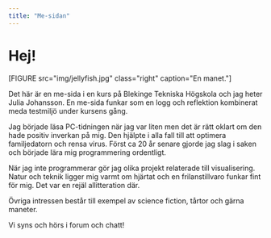 ```yaml
---
title: "Me-sidan"
---
```

Hej!
=========================



[FIGURE src="img/jellyfish.jpg" class="right" caption="En manet."]

Det här är en me-sida i en kurs på Blekinge Tekniska Högskola och jag heter Julia Johansson. En me-sida funkar som en logg och reflektion kombinerat meda testmiljö under kursens gång.

Jag började läsa PC-tidningen när jag var liten men det är rätt oklart om den hade positiv inverkan på mig. Den hjälpte i alla fall till att optimera familjedatorn och rensa virus. Först ca 20 år senare gjorde jag slag i saken och började lära mig programmering ordentligt.

När jag inte programmerar gör jag olika projekt relaterade till visualisering. Natur och teknik ligger mig varmt om hjärtat och en frilanstillvaro funkar fint för mig. Det var en rejäl allitteration där.

Övriga intressen består till exempel av science fiction, tårtor och gärna maneter.

Vi syns och hörs i forum och chatt!
